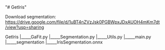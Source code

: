 "# GetIris" 

Download segmentation: https://drive.google.com/file/d/1uBT4nZVzJsk0PGBWpxJDxAUOH4mKm7dt/view?usp=sharing

GetIris
    |_____GaFit.py
    |_____Segmentation.py
    |_____Utils.py
    |_____main.py
    |_____segmentation
            |_____IrisSegmentation.onnx
    